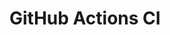 # GitHub Actions CI













































































































































































































































































































































































































































































































































































































































































































































































































































































































































































































































































































































































































































































































































































































































